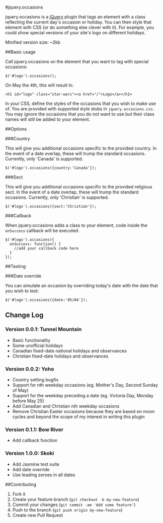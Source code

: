 #jquery.occasions

jquery.occasions is a [jQuery](http://www.jquery.com/) plugin that tags an element with a class reflecting the current day's occasion or holiday. You can then style that element with CSS (or do something else clever with it). For example, you could show special versions of your site's logo on different holidays.

Minified version size: ~2kb

##Basic usage

Call jquery.occasions on the element that you want to tag with special occasions:

```
$('#logo').occasions();
```

On May the 4th, this will result in:

```
<h1 id="logo" class="star-wars"><a href="/">Logo</a></h1>
```

In your CSS, define the styles of the occasions that you wish to make use of. You are provided with supported style stubs in `jquery.occasions.css`. You may ignore the occasions that you do not want to use but their class names will still be added to your element.

##Options

###Country

This will give you additional occasions specific to the provided country. In the event of a date overlap, these will trump the standard occasions. Currently, only 'Canada' is supported.

```
$('#logo').occasions({country:'Canada'});
```

###Sect

This will give you additional occasions specific to the provided religious sect. In the event of a date overlap, these will trump the standard occasions. Currently, only 'Christian' is supported.

```
$('#logo').occasions({sect:'Christian'});
```

###Callback

When jquery.occasions adds a class to your element, code inside the `onSuccess` callback will be executed.

```
$('#logo').occasions({
  onSuccess: function() {
    //add your callback code here
  }
});
```

##Testing

###Date override

You can simulate an occasion by overriding today's date with the date that you wish to test:

```
$('#logo').occasions({date:'05/04'});
```

## Change Log

### Version 0.0.1: Tunnel Mountain

* Basic functionality
* Some unofficial holidays
* Canadian fixed-date national holidays and observances
* Christian fixed-date holidays and observances

### Version 0.0.2: Yoho

* Country setting bugfix
* Support for nth weekday occasions (eg. Mother's Day, Second Sunday of May)
* Support for the weekday preceding a date (eg. Victoria Day, Monday before May 25)
* Add Canadian and Christian nth weekday occasions
* Remove Christian Easter occasions because they are based on moon cycles and beyond the scope of my interest in writing this plugin

### Version 0.1.1: Bow River

* Add callback function

### Version 1.0.0: Skoki

* Add Jasmine test suite
* Add date override
* Use leading zeroes in all dates

##Contributing

1. Fork it
2. Create your feature branch (`git checkout -b my-new-feature`)
3. Commit your changes (`git commit -am 'Add some feature'`)
4. Push to the branch (`git push origin my-new-feature`)
5. Create new Pull Request

